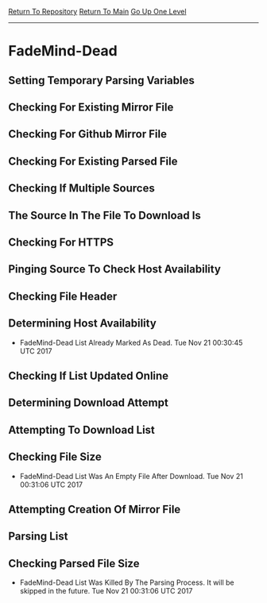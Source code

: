 [Return To Repository](https://github.com/deathbybandaid/piholeparser/)
[Return To Main](https://github.com/deathbybandaid/piholeparser/blob/master/RecentRunLogs/Mainlog.md)
[Go Up One Level](https://github.com/deathbybandaid/piholeparser/blob/master/RecentRunLogs/TopLevelScripts/30-Processing-Blacklists.md)
____________________________________
# FadeMind-Dead
## Setting Temporary Parsing Variables
## Checking For Existing Mirror File
## Checking For Github Mirror File
## Checking For Existing Parsed File
## Checking If Multiple Sources
## The Source In The File To Download Is
## Checking For HTTPS
## Pinging Source To Check Host Availability
## Checking File Header
## Determining Host Availability
* FadeMind-Dead List Already Marked As Dead. Tue Nov 21 00:30:45 UTC 2017
## Checking If List Updated Online
## Determining Download Attempt
## Attempting To Download List
## Checking File Size
* FadeMind-Dead List Was An Empty File After Download. Tue Nov 21 00:31:06 UTC 2017
## Attempting Creation Of Mirror File
## Parsing List
## Checking Parsed File Size
* FadeMind-Dead List Was Killed By The Parsing Process. It will be skipped in the future. Tue Nov 21 00:31:06 UTC 2017
